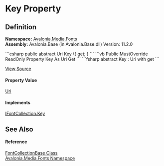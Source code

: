 # Key Property




## Definition
**Namespace:** <a href="N_Avalonia_Media_Fonts">Avalonia.Media.Fonts</a>  
**Assembly:** Avalonia.Base (in Avalonia.Base.dll) Version: 11.2.0

<Tabs groupId="api-code-preview">
<TabItem value="csharp" label="C#">
```csharp
public abstract Uri Key \{ get; }
```
</TabItem>
<TabItem value="vb" label="VB">
```vb
Public MustOverride ReadOnly Property Key As Uri
	Get
```
</TabItem>
<TabItem value="fsharp" label="F#">
```fsharp
abstract Key : Uri with get
```
</TabItem>
</Tabs>



<a href="https://github.com/AvaloniaUI/Avalonia/tree/master/src/Avalonia.Base/Media/Fonts/FontCollectionBase.cs" title="View the source code">View Source</a>



#### Property Value
<a href="https://learn.microsoft.com/dotnet/api/system.uri" target="_blank" rel="noopener noreferrer">Uri</a>

#### Implements
<a href="P_Avalonia_Media_Fonts_IFontCollection_Key">IFontCollection.Key</a>  


## See Also


#### Reference
<a href="T_Avalonia_Media_Fonts_FontCollectionBase">FontCollectionBase Class</a>  
<a href="N_Avalonia_Media_Fonts">Avalonia.Media.Fonts Namespace</a>  
